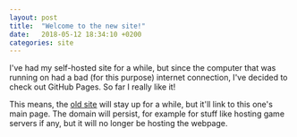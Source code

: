 ```yaml
---
layout: post
title:  "Welcome to the new site!"
date:   2018-05-12 18:34:10 +0200
categories: site
---
```


I've had my self-hosted site for a while, but since the computer that was running on had a bad (for this purpose) internet connection, I've decided to check out GitHub Pages. So far I really like it!

This means, the [old site][1] will stay up for a while, but it'll link to this one's main page. The domain will persist, for example for stuff like hosting game servers if any, but it will no longer be hosting the webpage.

[1]: https://farfetchd.duckdns.org/
